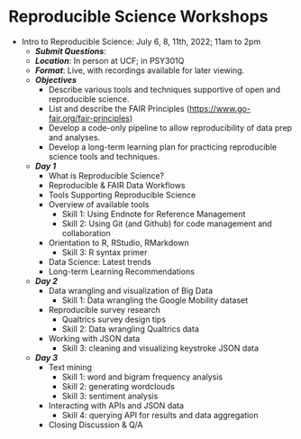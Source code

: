 # Reproducible Science Workshops
 
  - Intro to Reproducible Science: July 6, 8, 11th, 2022; 11am to 2pm
    - ***Submit Questions***: 
    - ***Location***: In person at UCF; in PSY301Q
    - ***Format***: Live, with recordings available for later viewing.
    - ***Objectives***
      - Describe various tools and techniques supportive of open and reproducible science.
      - List and describe the FAIR Principles (https://www.go-fair.org/fair-principles)
      - Develop a code-only pipeline to allow reproducibility of data prep and analyses.
      - Develop a long-term learning plan for practicing reproducible science tools and techniques.
    - ***Day 1***
      - What is Reproducible Science?
      - Reproducible & FAIR Data Workflows
      - Tools Supporting Reproducible Science
      - Overview of available tools
        - Skill 1: Using Endnote for Reference Management
        - Skill 2: Using Git (and Github) for code management and collaboration
      - Orientation to R, RStudio, RMarkdown
        - Skill 3: R syntax primer
      - Data Science: Latest trends
      - Long-term Learning Recommendations
    - ***Day 2***
      - Data wrangling and visualization of Big Data
        - Skill 1: Data wrangling the Google Mobility dataset
      - Reproducible survey research
        - Qualtrics survey design tips
        - Skill 2:  Data wrangling Qualtrics data
      - Working with JSON data
        - Skill 3: cleaning and visualizing keystroke JSON data
    - ***Day 3***
      - Text mining
        - Skill 1: word and bigram frequency analysis
        - Skill 2: generating wordclouds
        - Skill 3: sentiment analysis
      - Interacting with APIs and JSON data
        - Skill 4: querying API for results and data aggregation
      - Closing Discussion & Q/A
